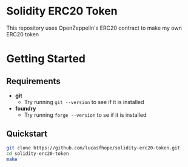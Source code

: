 # Solidity ERC20 Token

This repository uses OpenZeppelin's ERC20 contract to make my own ERC20 token

# Getting Started

## Requirements

- **git**
    - Try running `git --version` to see if it is installed
- **foundry**
    - Try running `forge --version` to se if it is installed

## Quickstart

```bash
git clone https://github.com/lucasfhope/solidity-erc20-token.git
cd solidity-erc20-token
make
```

